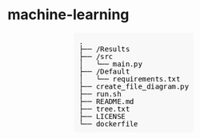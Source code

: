 # machine-learning

<div align="center">
  <img src="Default/file_tree_diagram.png" alt="File Tree Diagram">
</div>